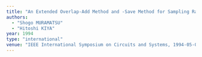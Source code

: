 ```yaml
---
title: "An Extended Overlap-Add Method and -Save Method for Sampling Rate Conversion"
authors:
  - "Shogo MURAMATSU"
  - "Hitoshi KIYA"
year: 1994
type: "international"
venue: "IEEE International Symposium on Circuits and Systems, 1994-05-01."
---
```

